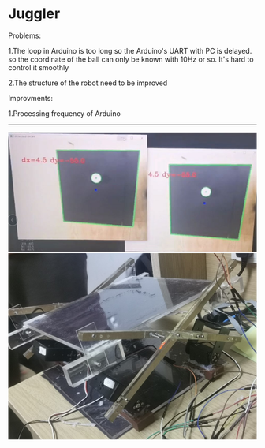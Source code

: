 # Juggler

Problems:

1.The loop in Arduino is too long so the Arduino's UART with PC is delayed. 
so the coordinate of the ball can only be known with 10Hz or so.
It's hard to control it smoothly

2.The structure of the robot need to be improved

Improvments:

1.Processing frequency of Arduino

------------------------------------------------------------------------
![](https://github.com/Bjersgen/Juggler/blob/main/data/1.png)
![](https://github.com/Bjersgen/Juggler/blob/main/data/2.jpg)
